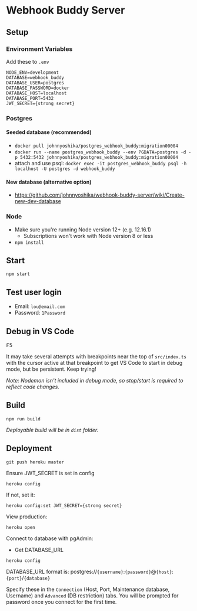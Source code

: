 # Webhook Buddy Server

## Setup

### Environment Variables
Add these to `.env`
  ```
  NODE_ENV=development
  DATABASE=webhook_buddy
  DATABASE_USER=postgres
  DATABASE_PASSWORD=docker
  DATABASE_HOST=localhost
  DATABASE_PORT=5432
  JWT_SECRET={strong secret}
  ```

### Postgres
#### Seeded database (recommended)
* `docker pull johnnyoshika/postgres_webhook_buddy:migration00004`
* `docker run --name postgres_webhook_buddy --env PGDATA=postgres -d -p 5432:5432 johnnyoshika/postgres_webhook_buddy:migration00004`
* attach and use psql: `docker exec -it postgres_webhook_buddy psql -h localhost -U postgres -d webhook_buddy`
#### New database (alternative option)
* https://github.com/johnnyoshika/webhook-buddy-server/wiki/Create-new-dev-database

### Node
* Make sure you're running Node version 12+ (e.g. 12.16.1)
  * Subscriptions won't work with Node version 8 or less
* `npm install`

## Start
```
npm start
```

## Test user login
* Email: `lou@email.com`
* Password: `1Password`

## Debug in VS Code
<kbd>F5</kbd>

It may take several attempts with breakpoints near the top of `src/index.ts` with the cursor active at that breakpoint to get VS Code to start in debug mode, but be persistent. Keep trying!

_Note: Nodemon isn't included in debug mode, so stop/start is required to reflect code changes._

## Build
```
npm run build
```
_Deployable build will be in `dist` folder._

## Deployment
```
git push heroku master
```
Ensure JWT_SECRET is set in config
```
heroku config
```
If not, set it:
```
heroku config:set JWT_SECRET={strong secret}
```

View production:
```
heroku open
```

Connect to database with pgAdmin:
* Get DATABASE_URL
```
heroku config
```
DATABASE_URL format is: postgres://`{username}`:`{password}`@`{host}`:`{port}`/`{database}`

Specify these in the `Connection` (Host, Port, Maintenance database, Username) and `Advanced` (DB restriction) tabs. You will be prompted for password once you connect for the first time.
